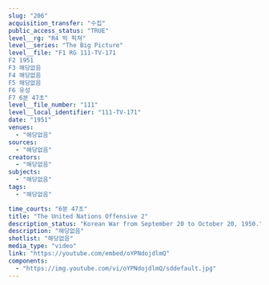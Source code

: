 ```yaml
---
slug: "206"
acquisition_transfer: "수집"
public_access_status: "TRUE"
level__rg: "R4 빅 픽쳐"
level__series: "The Big Picture"
level__file: "F1 RG 111-TV-171
F2 1951
F3 해당없음
F4 해당없음
F5 해당없음
F6 유성
F7 6분 47초"
level__file_number: "111"
level__local_identifier: "111-TV-171"
date: "1951"
venues: 
  - "해당없음"
sources: 
  - "해당없음"
creators: 
  - "해당없음"
subjects: 
  - "해당없음"
tags: 
  - "해당없음"

time_courts: "6분 47초"
title: "The United Nations Offensive 2"
description_status: "Korean War from September 20 to October 20, 1950."
description: "해당없음"
shotlist: "해당없음"
media_type: "video"
link: "https://youtube.com/embed/oYPNdojdlmQ"
components: 
  - "https://img.youtube.com/vi/oYPNdojdlmQ/sddefault.jpg"
---
```

